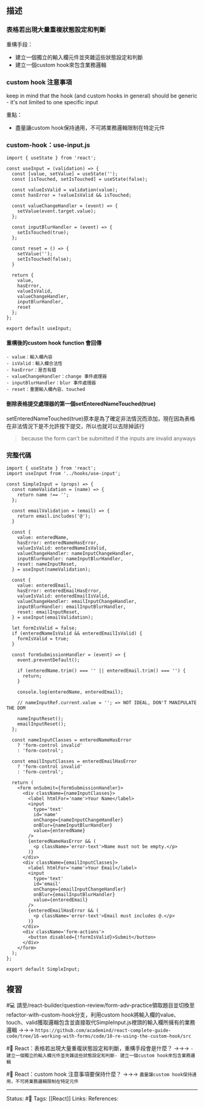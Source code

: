 ## 描述

### 表格若出現大量重複狀態設定和判斷

重構手段：

- 建立一個獨立的輸入欄元件並夾雜這些狀態設定和判斷
- 建立一個custom hook來包含業務邏輯



### custom hook 注意事項
keep in mind that the hook (and custom hooks in general) should be generic - it's not limited to one specific input

重點：
- 盡量讓custom hook保持通用，不可將業務邏輯限制在特定元件

### custom-hook：use-input.js



```
import { useState } from 'react';

const useInput = (validation) => {
  const [value, setValue] = useState('');
  const [isTouched, setIsTouched] = useState(false);

  const valueIsValid = validation(value);
  const hasError = !valueIsValid && isTouched;

  const valueChangeHandler = (event) => {
    setValue(event.target.value);
  };

  const inputBlurHandler = (event) => {
    setIsTouched(true);
  };
  
  const reset = () => {
    setValue('');
    setIsTouched(false);
  }

  return {
    value,
    hasError,
    valueIsValid,
    valueChangeHandler,
    inputBlurHandler,
    reset
  };
};

export default useInput;
```

#### 重構後的custom hook function 會回傳


```
- value：輸入欄內容
- isValid：輸入欄合法性
- hasError：是否有錯
- valueChangeHandler：change 事件處理器
- inputBlurHandler：blur 事件處理器
- reset：重置輸入欄內容、touched
```

#### 刪除表格提交處理器的第一個setEnteredNameTouched(true)

setEnteredNameTouched(true)原本是為了確定非法情況而添加，現在因為表格在非法情況下是不允許按下提交，所以也就可以去除掉該行

> because the form can't be submitted if the inputs are invalid anyways






### 完整代碼
```
import { useState } from 'react';
import useInput from '../hooks/use-input';

const SimpleInput = (props) => {
  const nameValidation = (name) => {
    return name !== '';
  };

  const emailValidation = (email) => {
    return email.includes('@');
  }

  const {
    value: enteredName,
    hasError: enteredNameHasError,
    valueIsValid: enteredNameIsValid,
    valueChangeHandler: nameInputChangeHandler,
    inputBlurHandler: nameInputBlurHandler,
    reset: nameInputReset,
  } = useInput(nameValidation);

  const {
    value: enteredEmail,
    hasError: enteredEmailHasError,
    valueIsValid: enteredEmailIsValid,
    valueChangeHandler: emailInputChangeHandler,
    inputBlurHandler: emailInputBlurHandler,
    reset: emailInputReset,
  } = useInput(emailValidation);

  let formIsValid = false;
  if (enteredNameIsValid && enteredEmailIsValid) {
    formIsValid = true;
  }

  const formSubmissionHandler = (event) => {
    event.preventDefault();

    if (enteredName.trim() === '' || enteredEmail.trim() === '') {
      return;
    }

    console.log(enteredName, enteredEmail);

    // nameInputRef.current.value = ''; => NOT IDEAL, DON'T MANIPULATE THE DOM

    nameInputReset();
    emailInputReset();
  };

  const nameInputClasses = enteredNameHasError
    ? 'form-control invalid'
    : 'form-control';

  const emailInputClasses = enteredEmailHasError
    ? 'form-control invalid'
    : 'form-control';

  return (
    <form onSubmit={formSubmissionHandler}>
      <div className={nameInputClasses}>
        <label htmlFor='name'>Your Name</label>
        <input
          type='text'
          id='name'
          onChange={nameInputChangeHandler}
          onBlur={nameInputBlurHandler}
          value={enteredName}
        />
        {enteredNameHasError && (
          <p className='error-text'>Name must not be empty.</p>
        )}
      </div>
      <div className={emailInputClasses}>
        <label htmlFor='name'>Your Email</label>
        <input
          type='text'
          id='email'
          onChange={emailInputChangeHandler}
          onBlur={emailInputBlurHandler}
          value={enteredEmail}
        />
        {enteredEmailHasError && (
          <p className='error-text'>Email must includes @.</p>
        )}
      </div>
      <div className='form-actions'>
        <button disabled={!formIsValid}>Submit</button>
      </div>
    </form>
  );
};

export default SimpleInput;

```


## 複習

#💻 請至/react-builder/question-review/form-adv-practice領取題目並切換至refactor-with-custom-hook分支，利用custom hook將輸入欄的value、touch、valid獲取邏輯包含並直接取代SimpleInput.js裡頭的輸入欄所擁有的業務邏輯 ->->-> `https://github.com/academind/react-complete-guide-code/tree/16-working-with-forms/code/10-re-using-the-custom-hook/src`
<!--SR:!2023-02-16,74,250-->


#🧠 React：表格若出現大量重複狀態設定和判斷，重構手段會是什麼？ ->->-> `- 建立一個獨立的輸入欄元件並夾雜這些狀態設定和判斷- 建立一個custom hook來包含業務邏輯 `
<!--SR:!2022-12-04,28,250-->

#🧠 React：custom hook 注意事項要保持什麼？ ->->-> `盡量讓custom hook保持通用，不可將業務邏輯限制在特定元件`
<!--SR:!2022-12-04,28,250-->






---
Status: #🌱 
Tags:
[[React]]
Links:
References: